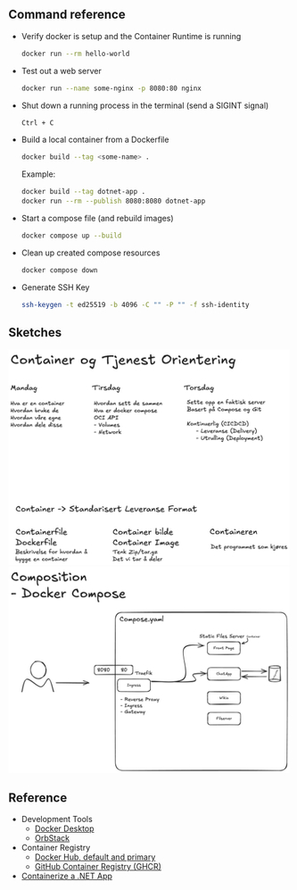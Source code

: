 ## Command reference

- Verify docker is setup and the Container Runtime is running

    ```sh
    docker run --rm hello-world
    ```

- Test out a web server

    ```sh
    docker run --name some-nginx -p 8080:80 nginx
    ```

- Shut down a running process in the terminal (send a SIGINT signal)

    ```sh
    Ctrl + C
    ```

- Build a local container from a Dockerfile

  ```sh
  docker build --tag <some-name> .
  ```

  Example:
  ```sh
  docker build --tag dotnet-app .
  docker run --rm --publish 8080:8080 dotnet-app
  ```

- Start a compose file (and rebuild images)

  ```sh
  docker compose up --build
  ```

- Clean up created compose resources

  ```sh
  docker compose down
  ```

- Generate SSH Key

  ```sh
  ssh-keygen -t ed25519 -b 4096 -C "" -P "" -f ssh-identity
  ```

## Sketches

![Container Introduction](/docs/sketches.excalidraw.png)
![Docker Compose Application](/docs/compose-stack.excalidraw.png)

## Reference

- Development Tools
  - [Docker Desktop](https://www.docker.com/products/docker-desktop/)
  - [OrbStack](https://www.docker.com/products/docker-desktop/)
- Container Registry
  - [Docker Hub, default and primary](https://hub.docker.com/)
  - [GitHub Container Registry (GHCR)](https://docs.github.com/en/packages/working-with-a-github-packages-registry/working-with-the-container-registry)
- [Containerize a .NET App](https://learn.microsoft.com/en-us/dotnet/core/docker/build-container?tabs=windows&pivots=dotnet-9-0)
